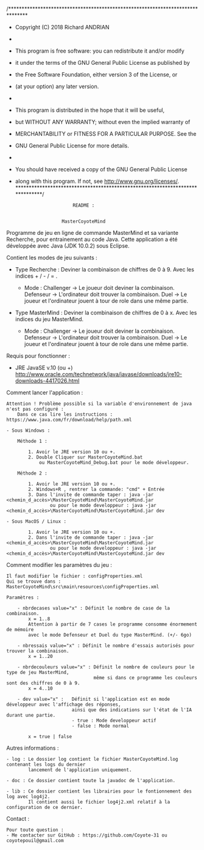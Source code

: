 /*******************************************************************************
 * Copyright (C) 2018 Richard ANDRIAN
 * 
 * This program is free software: you can redistribute it and/or modify
 * it under the terms of the GNU General Public License as published by
 * the Free Software Foundation, either version 3 of the License, or
 * (at your option) any later version.
 * 
 * This program is distributed in the hope that it will be useful,
 * but WITHOUT ANY WARRANTY; without even the implied warranty of
 * MERCHANTABILITY or FITNESS FOR A PARTICULAR PURPOSE.  See the
 * GNU General Public License for more details.
 * 
 * You should have received a copy of the GNU General Public License
 * along with this program.  If not, see <http://www.gnu.org/licenses/>.
 ******************************************************************************/
 
 
							README :
							
							
						MasterCoyoteMind
						
						
Programme de jeu en ligne de commande MasterMind et sa variante Recherche, pour entrainement au code Java.
Cette application a été développée avec Java (JDK 10.0.2) sous Eclipse.


Contient les modes de jeu suivants :

- Type Recherche : Deviner la combinaison de chiffres de 0 à 9. Avec les indices + / - / = .
	- Mode : 	Challenger -> Le joueur doit deviner la combinaison.
				Defenseur -> L'ordinateur doit trouver la combinaison.
				Duel -> Le joueur et l'ordinateur jouent à tour de role dans une même partie.

- Type MasterMind : Deviner la combinaison de chiffres de 0 à x. Avec les indices du jeu MasterMind.
	- Mode : 	Challenger -> Le joueur doit deviner la combinaison.
				Defenseur -> L'ordinateur doit trouver la combinaison.
				Duel -> Le joueur et l'ordinateur jouent à tour de role dans une même partie.				
	


Requis pour fonctionner :

- JRE JavaSE v.10 (ou +)
	http://www.oracle.com/technetwork/java/javase/downloads/jre10-downloads-4417026.html



Comment lancer l'application :

	Attention ! Problème possible si la variable d'environnement de java n'est pas configuré :
		Dans ce cas lire les instructions : https://www.java.com/fr/download/help/path.xml

	- Sous Windows :
	
		Méthode 1 :
		
			1. Avoir le JRE version 10 ou +.
			2. Double Cliquer sur MasterCoyoteMind.bat 
				ou MasterCoyoteMind_Debug.bat pour le mode développeur.
		
		Méthode 2 :
		
			1. Avoir le JRE version 10 ou +.
			2. Windows+R , rentrer la commande: "cmd" + Entrée
			3. Dans l'invite de commande taper : java -jar <chemin_d_accès>\MasterCoyoteMind\MasterCoyoteMind.jar
					ou pour le mode developpeur : java -jar <chemin_d_accès>\MasterCoyoteMind\MasterCoyoteMind.jar dev
		
	- Sous MacOS / Linux :
	
			1. Avoir le JRE version 10 ou +.
			2. Dans l'invite de commande taper : java -jar <chemin_d_accès>\MasterCoyoteMind\MasterCoyoteMind.jar
					ou pour le mode developpeur : java -jar <chemin_d_accès>\MasterCoyoteMind\MasterCoyoteMind.jar dev



Comment modifier les paramètres du jeu :

	Il faut modifier le fichier : configProperties.xml 
	Qui se trouve dans : MasterCoyoteMind\src\main\resources\configProperties.xml

	Paramètres :
	
		- nbrdecases value="x" : Définit le nombre de case de la combinaison.
			x = 1..8 
			Attention à partir de 7 cases le programme consomme énormement de mémoire
			avec le mode Defenseur et Duel du type MasterMind. (+/- 6go)
			
	    - nbressais value="x" : Définit le nombre d'essais autorisés pour trouver la combinaison.
	    	x = 1..20
	    
	    - nbrdecouleurs value="x" : Définit le nombre de couleurs pour le type de jeu MasterMind,
	    							même si dans ce programme les couleurs sont des chiffres de 0 à 9.
	    	x = 4..10
	    
	    - dev value="x" : 	Définit si l'application est en mode développeur avec l'affichage des réponses,
	    					ainsi que des indications sur l'état de l'IA durant une partie.
	    					- true : Mode developpeur actif
	    					- false : Mode normal

			x = true | false



Autres informations :

	- log : Le dossier log contient le fichier MasterCoyoteMind.log contenant les logs du dernier 
			lancement de l'application uniquement.

	- doc : Ce dossier contient toute la javadoc de l'application.
	
	- lib : Ce dossier contient les librairies pour le fontionnement des log avec log4j2.
			Il contient aussi le fichier log4j2.xml relatif à la configuration de ce dernier.



Contact :

	Pour toute question :
	- Me contacter sur GitHub : https://github.com/Coyote-31 ou coyotepouil@gmail.com